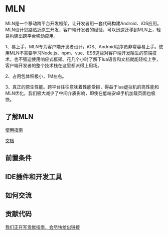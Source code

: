# MLN
MLN是一个移动跨平台开发框架，让开发者用一套代码构建Android、iOS应用。MLN设计思路贴近原生开发，客户端开发者的经验，可以迅速迁移到MLN上，轻易构建出跨平台移动应用。

1、易上手，MLN专为客户端开发者设计，iOS、Android程序员非常容易上手。使用MLN不需要学习Node.js、npm、vue、ES6这些对客户端开发陌生的前端技术，也不强迫使用响应式框架。花几个小时了解下lua语言和文档就能轻松上手，客户端开发者的整个技术栈在这里都派得上用场。

2、占用包体积极小，1M左右。

3、真正的原生性能。跨平台往往意味着性能受损，得益于lua虚拟机的高性能和MLN优化，我们极大减少了中间介质影响，即使在低端安卓手机加载页面也极快。

## 了解MLN

[使用指南](https://mln.immomo.com/zh-cn/docs/)

[文档](https://mln.immomo.com/zh-cn/api/)


## 前置条件


## IDE插件和开发工具

## 如何交流

## 贡献代码

[我们正在写贡献指南，会尽快给出链接]()
